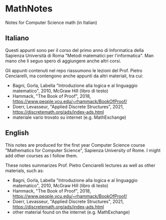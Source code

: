 # MathNotes
Notes for Computer Science math (in Italian)

## Italiano
Questi appunti sono per il corso del primo anno di Informatica della Sapienza Università di Roma "Metodi matematici per l'informatica". Man mano che li seguo spero di aggiungere anche altri corsi.

Gli appunti contenuti nel repo riassumono le lezioni del Prof. Pietro Cenciarelli, ma contengono anche appunti da altri materiali, tra cui: 
- Bagni, Gorla, Labella "Introduzione alla logica e al linguaggio matematico", 2010, McGraw Hill (libro di testo)
- Hammack, "The Book of Proof", 2018, https://www.people.vcu.edu/~rhammack/BookOfProof/
- Doerr, Levasseur, "Applied Discrete Structures", 2021, https://discretemath.org/ads/index-ads.html
- materiale vario trovato su internet (e.g. MathExchange)

## English
This notes are produced for the first year Computer Science course "Mathematics for Computer Science", Sapienza University of Rome. I might add other courses as I follow them.

These notes summarizes Prof. Pietro Cenciarelli lectures as well as other materials, such as:
- Bagni, Gorla, Labella "Introduzione alla logica e al linguaggio matematico", 2010, McGraw Hill (libro di testo)
- Hammack, "The Book of Proof", 2018, https://www.people.vcu.edu/~rhammack/BookOfProof/
- Doerr, Levasseur, "Applied Discrete Structures", 2021, https://discretemath.org/ads/index-ads.html
- other material found on the internet (e.g. MathExchange)